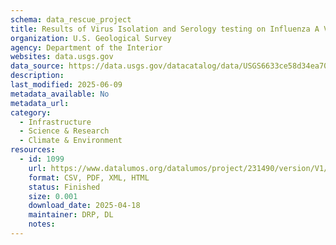 ```yaml
---
schema: data_rescue_project 
title: Results of Virus Isolation and Serology testing on Influenza A Virus Samples from Lesser Scaup (Aythya affinis) and Greater Scaup (Aythya Marila)
organization: U.S. Geological Survey
agency: Department of the Interior
websites: data.usgs.gov
data_source: https://data.usgs.gov/datacatalog/data/USGS6633ce58d34ea70bd5f290e1
description: 
last_modified: 2025-06-09
metadata_available: No
metadata_url: 
category:
  - Infrastructure 
  - Science & Research 
  - Climate & Environment 
resources:
  - id: 1099
    url: https://www.datalumos.org/datalumos/project/231490/version/V1/view
    format: CSV, PDF, XML, HTML
    status: Finished
    size: 0.001
    download_date: 2025-04-18
    maintainer: DRP, DL
    notes: 
---
```

